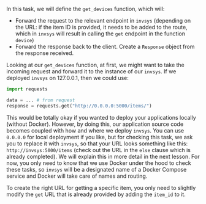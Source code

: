 In this task, we will define the `get_devices` function, which will:
- Forward the request to the relevant endpoint in `invsys` (depending on the URL: if the item ID is provided,
it needs to be added to the route, which in `invsys` will result in calling the `get` endpoint in the function `device`)
- Forward the response back to the client. Create a `Response` object from the response received.


Looking at our `get_devices` function, at first, we might want to take the incoming request and forward it to the instance of our
`invsys`. If we deployed `invsys` on 127.0.0.1, then we could use:

```python
import requests

data = ... # from request
response = requests.get("http://0.0.0.0:5000/items/")
```
This would be totally okay if you wanted to deploy your applications locally (without Docker). However,
by doing this, our application source code becomes coupled with how and where we deploy `invsys`.
You can use `0.0.0.0` for local deployment if you like, but for checking this task, we ask 
you to replace it with `invsys`, so that your URL looks something like this: 
 `http://invsys:5000/items` (check out the URL in the `else` clause which is already completed). 
We will explain this in more detail in the next lesson. For now, you only need to know that
we use Docker under the hood to check these tasks, so `invsys` will be a designated name of a Docker Compose service and 
Docker will take care of names and routing.

<div class="hint">

  To create the right URL for getting a specific item, you only need to slightly modify the `get` URL that is already provided by adding the `item_id` to it.
</div>
